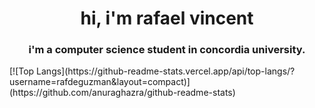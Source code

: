 <h1 align="center">hi, i'm rafael vincent</h1>
<h3 align="center">i'm a computer science student in concordia university.</h3>
[![Top Langs](https://github-readme-stats.vercel.app/api/top-langs/?username=rafdeguzman&layout=compact)](https://github.com/anuraghazra/github-readme-stats)
